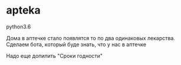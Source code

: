 # apteka

python3.6

Дома в аптечке стало появлятся то по два одинаковых лекарства. 
Сделаем бота, который буде знать, что у нас в аптечке


Надо еще допилить "Сроки годности"
